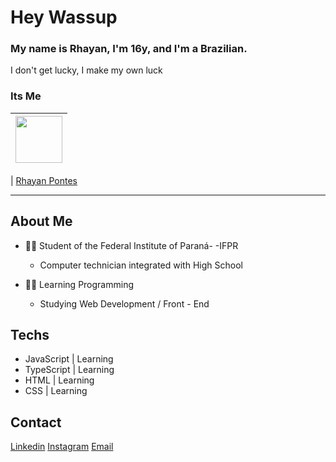 # Hey Wassup

### My name is Rhayan, I'm 16y, and I'm a Brazilian.
I don't get lucky, I make my own luck

### Its Me

| [<img src="https://avatars.githubusercontent.com/u/81394506?v=4" width="75px;"/>](https://github.com/rhayanpontes) |
| :------------------------------------------------------------------------------------------------------------------------: |

| [Rhayan Pontes](https://github.com/rhayanpontes)

<hr>

## About Me

* 👨‍🏫 Student of the Federal Institute of Paraná- -IFPR
  * Computer technician integrated with High School 

* 👨‍💻 Learning Programming
  *  Studying Web Development / Front - End 

## Techs
+ JavaScript | Learning
+ TypeScript | Learning
+ HTML  | Learning
+ CSS  | Learning


## Contact
[Linkedin](https://www.linkedin.com/in/rhayan-pontes-618a2220a/)
[Instagram](https://instagram.com/rhyanpontes_)
[Email](mailto:danyelppontes234@gmail.com)
